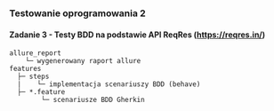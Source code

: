 ### Testowanie oprogramowania 2 
#### Zadanie 3 - Testy BDD na podstawie API ReqRes (https://reqres.in/)

```
allure_report
    └─ wygenerowany raport allure
features 
  ├─ steps
  |    └─ implementacja scenariuszy BDD (behave)
  ├─ *.feature 
        └─ scenariusze BDD Gherkin
```